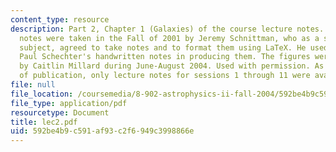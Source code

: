 ```yaml
---
content_type: resource
description: Part 2, Chapter 1 (Galaxies) of the course lecture notes. The lecture
  notes were taken in the Fall of 2001 by Jeremy Schnittman, who as a student in the
  subject, agreed to take notes and to format them using LaTeX. He used Professor
  Paul Schechter's handwritten notes in producing them. The figures were produced
  by Caitlin Millard during June-August 2004. Used with permission. As of the date
  of publication, only lecture notes for sessions 1 through 11 were available.
file: null
file_location: /coursemedia/8-902-astrophysics-ii-fall-2004/592be4b9c591af93c2f6949c3998866e_lec2.pdf
file_type: application/pdf
resourcetype: Document
title: lec2.pdf
uid: 592be4b9-c591-af93-c2f6-949c3998866e
---
```

